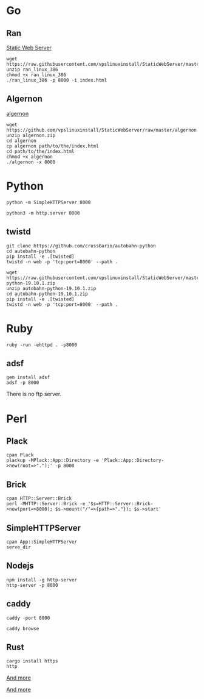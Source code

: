 # Go        

## Ran

[Static Web Server](https://github.com/m3ng9i/ran)

```      
wget https://raw.githubusercontent.com/vpslinuxinstall/StaticWebServer/master/ran_linux_386.zip       
unzip ran_linux_386       
chmod +x ran_linux_386        
./ran_linux_386 -p 8000 -i index.html        

```
       



## Algernon        

[algernon](https://github.com/xyproto/algernon) 

```        
wget https://github.com/vpslinuxinstall/StaticWebServer/raw/master/algernon.zip        
unzip algernon.zip      
cd algernon     
cp algernon path/to/the/index.html      
cd path/to/the/index.html
chmod +x algernon        
./algernon -x 8000        

```        

    


















# Python        

`python -m SimpleHTTPServer 8000`        

`python3 -m http.server 8000`        

## twistd        

```        
git clone https://github.com/crossbario/autobahn-python        
cd autobahn-python        
pip install -e .[twisted]        
twistd -n web -p 'tcp:port=8000' --path .        

```        

```        
wget https://raw.githubusercontent.com/vpslinuxinstall/StaticWebServer/master/autobahn-python-19.10.1.zip        
unzip autobahn-python-19.10.1.zip        
cd autobahn-python-19.10.1.zip        
pip install -e .[twisted]        
twistd -n web -p 'tcp:port=8000' --path .        

```

# Ruby        

`ruby -run -ehttpd . -p8000`        

## adsf        
```        
gem install adsf        
adsf -p 8000        

```        
There is no ftp server.        


# Perl        

## Plack        

```        
cpan Plack        
plackup -MPlack::App::Directory -e 'Plack::App::Directory->new(root=>".");' -p 8000        

```        




## Brick        

```        
cpan HTTP::Server::Brick        
perl -MHTTP::Server::Brick -e '$s=HTTP::Server::Brick->new(port=>8000); $s->mount("/"=>{path=>"."}); $s->start'        

```        








## SimpleHTTPServer        

```        
cpan App::SimpleHTTPServer        
serve_dir        

```        


## Nodejs        

```      
npm install -g http-server        
http-server -p 8000        

```        




## caddy        

`caddy -port 8000`        

`caddy browse`        













## Rust        

```        
cargo install https        
http        

```        












[And more](https://gist.github.com/willurd/5720255#comment-841915)     


[And more](https://github.com/imgarylai/awesome-webservers)     







































